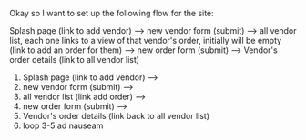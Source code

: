 Okay so I want to set up the following flow for the site:

Splash page (link to add vendor) --> new vendor form (submit) --> all vendor list, each one links to a view of that vendor's order, initially will be empty (link to add an order for them) --> new order form (submit) --> Vendor's order details (link to all vendor list)

1. Splash page (link to add vendor) --> 
2. new vendor form (submit) --> 
3. all vendor list (link add order) --> 
4. new order form (submit) --> 
5. Vendor's order details (link back to all vendor list)
6. loop 3-5 ad nauseam